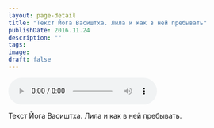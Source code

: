 ```yaml
---
layout: page-detail
title: "Текст Йога Васиштха. Лила и как в ней пребывать"
publishDate: 2016.11.24
description: ""
tags:
image:
draft: false
---
```


<audio title="2016.11.24 - Текст Йога Васиштха. Лила и как в ней пребывать.mp3" src="https://filer-api.advayta.org/v1.0/public/files/72890" controls=""></audio>

 Текст Йога Васиштха. Лила и как в ней пребывать. 

  
